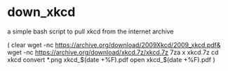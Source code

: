 # down_xkcd
a simple bash script to pull xkcd from the internet archive 

(
clear
wget -nc https://archive.org/download/2009Xkcd/2009_xkcd.pdf&
wget -nc https://archive.org/download/xkcd.7z/xkcd.7z
7za x xkcd.7z
cd xkcd
convert *.png xkcd_$(date +%F).pdf
open xkcd_$(date +%F).pdf
)
